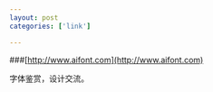 ```yaml
---
layout: post
categories: ['link']

---
```

###[http://www.aifont.com](http://www.aifont.com)

字体鉴赏，设计交流。
